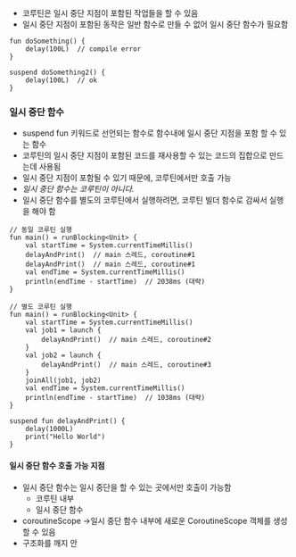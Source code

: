 - 코루틴은 일시 중단 지점이 포함된 작업들을 할 수 있음
- 일시 중단 지점이 포함된 동작은 일반 함수로 만들 수 없어 일시 중단 함수가 필요함
```
fun doSomething() {
	delay(100L)  // compile error 
}

suspend doSomething2() {
	delay(100L)  // ok
}
```


### 일시 중단 함수
- suspend fun 키워드로 선언되는 함수로 함수내에 일시 중단 지점을 포함 할 수 있는 함수
- 코루틴의 일시 중단 지점이 포함된 코드를 재사용할 수 있는 코드의 집합으로 만드는데 사용됨
- 일시 중단 지점이 포함될 수 있기 때문에, 코루틴에서만 호출 가능
- *일시 중단 함수는 코루틴이 아니다.*
- 일시 중단 함수를 별도의 코루틴에서 실행하려면, 코루틴 빌더 함수로 감싸서 실행을 해야 함 
```
// 동일 코루틴 실행
fun main() = runBlocking<Unit> {
	val startTime = System.currentTimeMillis()
	delayAndPrint()  // main 스레드, coroutine#1
	delayAndPrint()  // main 스레드, coroutine#1
	val endTime = System.currentTimeMillis()
	println(endTime - startTime)  // 2038ms (대략)
}

// 별도 코루틴 실행 
fun main() = runBlocking<Unit> {
	val startTime = System.currentTimeMillis()
	val job1 = launch {
		delayAndPrint()  // main 스레드, coroutine#2
	}
	val job2 = launch {
		delayAndPrint()  // main 스레드, coroutine#3
	}
	joinAll(job1, job2)
	val endTime = System.currentTimeMillis()
	println(endTime - startTime)  // 1038ms (대략)
}

suspend fun delayAndPrint() {
	delay(1000L)
	print("Hello World")
}
```


#### 일시 중단 함수 호출 가능 지점
- 일시 중단 함수는 일시 중단을 할 수 있는 곳에서만 호출이 가능함
	- 코루틴 내부
	- 일시 중단 함수
- coroutineScope ->일시 중단 함수 내부에 새로운 CoroutineScope 객체를 생성 할 수 있음
- 구조화를 깨지 안